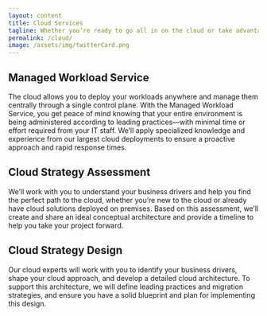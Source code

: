```yaml
---
layout: content
title: Cloud Services
tagline: Whether you’re ready to go all in on the cloud or take advantage of a hybrid model, we will design a solution that works for you. We’ll also help you deploy, maintain, and optimize your cloud services.
permalink: /cloud/
image: /assets/img/twitterCard.png
---
```


## Managed Workload Service

The cloud allows you to deploy your workloads anywhere and manage them centrally through a single control plane. With the Managed Workload Service, you get peace of mind knowing that your entire environment is being administered according to leading practices—with minimal time or effort required from your IT staff. We’ll apply specialized knowledge and experience from our largest cloud deployments to ensure a proactive approach and rapid response times.  

## Cloud Strategy Assessment

We’ll work with you to understand your business drivers and help you find the perfect path to the cloud, whether you’re new to the cloud or already have cloud solutions deployed on premises. Based on this assessment, we’ll create and share an ideal conceptual architecture and provide a timeline to help you take your project forward.

## Cloud Strategy Design

Our cloud experts will work with you to identify your business drivers, shape your cloud approach, and develop a detailed cloud architecture. To support this architecture, we will define leading practices and migration strategies, and ensure you have a solid blueprint and plan for implementing this design.  
